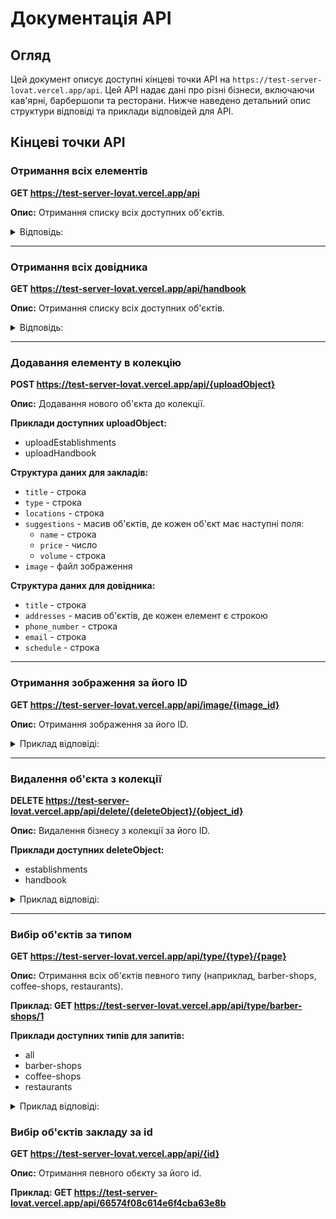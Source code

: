 # Документація API

## Огляд

Цей документ описує доступні кінцеві точки API на `https://test-server-lovat.vercel.app/api`. Цей API надає дані про
різні бізнеси, включаючи кав'ярні, барбершопи та ресторани. Нижче наведено детальний опис структури відповіді та
приклади відповідей для API.

## Кінцеві точки API

### Отримання всіх елементів

**GET https://test-server-lovat.vercel.app/api**

**Опис:** Отримання списку всіх доступних об'єктів.

<details>
    <summary>Відповідь:</summary>

    ```json
    [    
        { 
            "_id": "6653520b40a72914fa8db440",        
            "title": "365 Coffee Shop",        
            "type": "Кав'ярня",        
            "locations": "вулиця Ділова 7 Київ",        
            "suggestions": [
                {
                    "name": "Зерна мелені",                
                    "price": "600",                
                    "volume": "5 кг."
                },            
                {
                    "name": "Зерна",
                    "price": "550",
                    "volume": "5 кг."
                },            
                {
                    "name": "Допінг",
                    "price": "400",
                    "volume": "1 л."
                }        
            ],
            "image": [            
                "https://test-server-lovat.vercel.app/api/image/6653520a40a72914fa8db43d",            
                "https://test-server-lovat.vercel.app/api/image/6653520a40a72914fa8db43e",            
                "https://test-server-lovat.vercel.app/api/image/6653520a40a72914fa8db43f"        
            ]
        }
        // інші об'єкти колекції
    ]
    ```

</details>

---

### Отримання всіх довідника

**GET https://test-server-lovat.vercel.app/api/handbook**

**Опис:** Отримання списку всіх доступних об'єктів.

<details>
    <summary>Відповідь:</summary>

    ```json
    [    
      {
        "_id": "665e44363a43045d0b161c7e",
        "title": "Територіальний центр соціального обслуговування Подільського району у м. Києві",
        "addresses": [
            "04070 м. Київ, вул. Братська, 15/9"
        ],
        "phone_number": "425-05-12",
        "email": "tc_podol@mail.ua",
        "schedule": "Понеділок - четверг з 09-00 до 18-00"
      },
        // інші об'єкти колекції
    ]
    ```

</details>

---

### Додавання елементу в колекцію

**POST https://test-server-lovat.vercel.app/api/{uploadObject}**

**Опис:** Додавання нового об'єкта до колекції.

**Приклади доступних uploadObject:**

- uploadEstablishments
- uploadHandbook

**Структура даних для закладів:**
- `title` - строка
- `type` - строка
- `locations` - строка
- `suggestions` - масив об'єктів, де кожен об'єкт має наступні поля:
    - `name` - строка
    - `price` - число
    - `volume` - строка
- `image` - файл зображення

**Структура даних для довідника:**
- `title` - строка
- `addresses` - масив об'єктів, де кожен елемент є строкою
- `phone_number` - строка
- `email` - строка
- `schedule` - строка
---

### Отримання зображення за його ID

**GET https://test-server-lovat.vercel.app/api/image/{image_id}**

**Опис:** Отримання зображення за його ID.

<details>
    <summary>Приклад відповіді:</summary>

    Зображення у форматі JPEG або PNG

</details>

---

### Видалення об'єкта з колекції

**DELETE https://test-server-lovat.vercel.app/api/delete/{deleteObject}/{object_id}**

**Опис:** Видалення бізнесу з колекції за його ID.

**Приклади доступних deleteObject:**

- establishments
- handbook

<details>
    <summary>Приклад відповіді:</summary>

    ```json
    {
        "message": "Об'єкт видалено успішно"
    }
    ```

</details>

---

### Вибір об'єктів за типом

**GET https://test-server-lovat.vercel.app/api/type/{type}/{page}**

**Опис:** Отримання всіх об'єктів певного типу (наприклад, barber-shops, coffee-shops, restaurants).

**Приклад: GET https://test-server-lovat.vercel.app/api/type/barber-shops/1**

**Приклади доступних типів для запитів:**

- all
- barber-shops
- coffee-shops
- restaurants

<details>
    <summary>Приклад відповіді:</summary>

    ```json
    [    
            {
            "_id": "6653530840a72914fa8db444",
            "title": "Barberos",
            "type": "Барбершоп",
            "locations": "м. Київ, пр-т. Петра Григоренка, 28",
            "suggestions": [
                {
                    "name": "Чоловіча стрижка Топ барбер",
                    "price": "600",
                    "volume": "60хв"
                },
                {
                    "name": "Чоловіча стрижка + борода Топ барбер",
                    "price": "800",
                    "volume": "60хч"
                },
                {
                    "name": "Камуфлювання бороди Топ барбер",
                    "price": "350",
                    "volume": "60хв"
                }
            ],
            "image": [
                "https://test-server-lovat.vercel.app/api/image/6653530840a72914fa8db441",
                "https://test-server-lovat.vercel.app/api/image/6653530840a72914fa8db442",
                "https://test-server-lovat.vercel.app/api/image/6653530840a72914fa8db443"
            ]
        }
        // інші об'єкти колекції
    ]
    ```

</details>


### Вибір об'єктів закладу за id

**GET https://test-server-lovat.vercel.app/api/{id}**

**Опис:** Отримання певного обєкту за його id.

**Приклад: GET https://test-server-lovat.vercel.app/api/66574f08c614e6f4cba63e8b**
